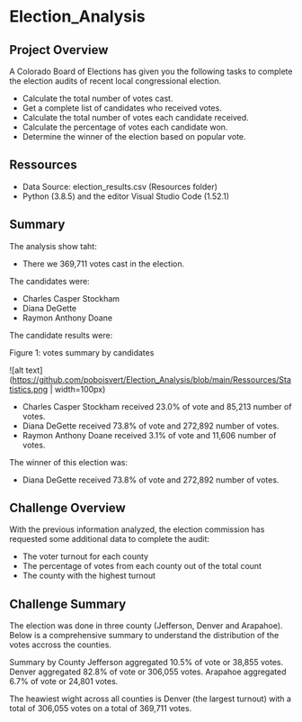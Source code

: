 # Election_Analysis

## Project Overview

A Colorado Board of Elections has given you the following tasks to complete the election audits of recent local congressional election.

- Calculate the total number of votes cast.
- Get a complete list of candidates who received votes.
- Calculate the total number of votes each candidate received.
- Calculate the percentage of votes each candidate won.
- Determine the winner of the election based on popular vote.

## Ressources

- Data Source: election_results.csv (Resources folder)
- Python (3.8.5) and the editor Visual Studio Code (1.52.1)

## Summary

The analysis show taht:

- There we 369,711 votes cast in the election.

The candidates were:

- Charles Casper Stockham
- Diana DeGette
- Raymon Anthony Doane

The candidate results were:

Figure 1: votes summary by candidates

![alt text](https://github.com/poboisvert/Election_Analysis/blob/main/Ressources/Statistics.png | width=100px)


- Charles Casper Stockham received 23.0% of vote and 85,213 number of votes.
- Diana DeGette received 73.8% of vote and 272,892 number of votes.
- Raymon Anthony Doane received 3.1% of vote and 11,606 number of votes.

The winner of this election was:

- Diana DeGette received 73.8% of vote and 272,892 number of votes.

## Challenge Overview

With the previous information analyzed, the election commission has requested some additional data to complete the audit:

- The voter turnout for each county
- The percentage of votes from each county out of the total count
- The county with the highest turnout

## Challenge Summary

The election was done in three county (Jefferson, Denver and Arapahoe). Below is a comprehensive summary to understand the distribution of the votes accross the counties.

Summary by County
Jefferson aggregated 10.5% of vote or 38,855 votes.
Denver aggregated 82.8% of vote or 306,055 votes.
Arapahoe aggregated 6.7% of vote or 24,801 votes.

The heawiest wight across all counties is Denver (the largest turnout) with a total of 306,055 votes on a total of 369,711 votes.
